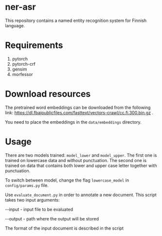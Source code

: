 # ner-asr

This repository contains a named entity recognition system for Finnish language.

# Requirements
1. pytorch
2. pytorch-crf
3. gensim
4. morfessor

# Download resources
The pretrained word embeddings can be downloaded from the following link: https://dl.fbaipublicfiles.com/fasttext/vectors-crawl/cc.fi.300.bin.gz .

You need to place the embeddings in the `data/embeddings` directory.

# Usage
There are two models trained: `model_lower` and `model_upper`. The first one is trained on lowercase data and without punctuation. The second one is trained on data that contains both lower and upper case letter together with punctuation.

To switch between model, change the flag `lowercase_model` in `config/params.py` file.

Use `evaluate_document.py` in order to annotate a new document. 
This script takes two input arguments:

--input - input file to be evaluated

--output - path where the output will be stored

The format of the input document is described in the script

